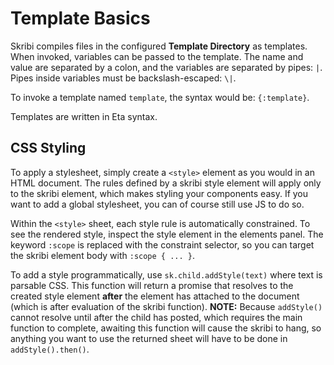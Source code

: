 # Template Basics 

Skribi compiles files in the configured **Template Directory** as templates. When invoked, variables can be passed to the template. The name and value are separated by a colon, and the variables are separated by pipes: `|`. Pipes inside variables must be backslash-escaped: `\|`.

To invoke a template named `template`, the syntax would be: `{:template}`. 

Templates are written in Eta syntax.  

## CSS Styling

To apply a stylesheet, simply create a `<style>` element as you would in an HTML document. The rules defined by a skribi style element will apply only to the skribi element, which makes styling your components easy. If you want to add a global stylesheet, you can of course still use JS to do so.

Within the `<style>` sheet, each style rule is automatically constrained. To see the rendered style, inspect the style element in the elements panel. The keyword `:scope` is replaced with the constraint selector, so you can target the skribi element body with `:scope { ... }`.

To add a style programmatically, use `sk.child.addStyle(text)` where text is parsable CSS. This function will return a promise that resolves to the created style element **after** the element has attached to the document (which is after evaluation of the skribi function). **NOTE:** Because `addStyle()` cannot resolve until after the child has posted, which requires the main function to complete, awaiting this function will cause the skribi to hang, so anything you want to use the returned sheet will have to be done in `addStyle().then()`.

<!-- When [Shadow Mode](../settings#shadow-mode) is enabled, the style is not modified in this way, and the keyword `:scope` will target the shadow root. --> 